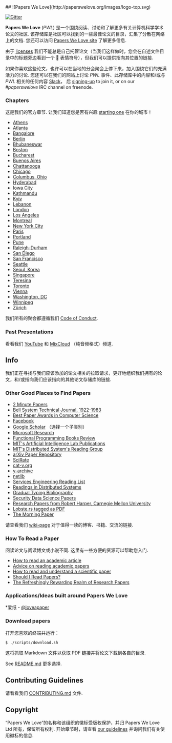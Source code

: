<div class="github-widget" data-repo="papers-we-love/papers-we-love"></div>
<script async src="https://pagead2.googlesyndication.com/pagead/js/adsbygoogle.js"></script><ins class="adsbygoogle" style="display:block" data-ad-client="ca-pub-6890694312814945" data-ad-slot="5473692530" data-ad-format="auto"  data-full-width-responsive="true"></ins><script>(adsbygoogle = window.adsbygoogle || []).push({});</script>
## ![Papers We Love](http://paperswelove.org/images/logo-top.svg)
 
 [![Gitter](https://badges.gitter.im/papers-we-love/community.svg)](https://gitter.im/papers-we-love/community?utm_source=badge&utm_medium=badge&utm_campaign=pr-badge)

 **Papers We Love** (*PWL*) 是一个围绕阅读、讨论和了解更多有关计算机科学学术论文的社区. 该存储库是社区可以找到的一些最佳论文的目录，汇集了分散在网络上的文档. 您还可以访问 [Papers We Love site](http://paperswelove.org/) 了解更多信息.

由于 [licenses](https://github.com/papers-we-love/papers-we-love/blob/master/.github/CONTRIBUTING.md#respect-content-licenses) 我们不能总是自己托管论文（当我们这样做时，您会在自述文件目录中的标题旁边看到一个 :scroll: 表情符号），但我们可以提供指向其位置的链接.

如果你喜欢这些论文，也许可以在当地的分会聚会上停下来，加入围绕它们的充满活力的讨论. 您还可以在我们的网站上讨论 *PWL* 事件、此存储库中的内容和/或与 *PWL* 相关的任何内容 [Slack](https://paperswelove.slack.com/messages/general/)， 后 [signing-up](http://papersweloveslack.herokuapp.com/) to join it, or on our *#paperswelove* IRC channel on freenode. 

### Chapters

这是我们的官方章节. 让我们知道您是否有兴趣 [starting one](https://github.com/papers-we-love/organizers) 在你的城市！

* [Athens](https://www.meetup.com/Papers-We-Love-Athens)
* [Atlanta](https://www.meetup.com/Papers-We-Love-Atlanta)
* [Bangalore](http://www.meetup.com/Papers-we-love-Bangalore/)
* [Berlin](http://www.meetup.com/Papers-We-Love-Berlin/)
* [Bhubaneswar](https://www.facebook.com/groups/pwlbbsr/)
* [Boston](http://www.meetup.com/Papers-We-Love-Boston-Cambridge/)
* [Bucharest](http://www.meetup.com/papers-we-love-bucharest/)
* [Buenos Aires](https://paperswelove.org/buenos-aires/)
* [Chattanooga](http://www.meetup.com/Papers-We-Love-Chattanooga/)
* [Chicago](http://www.meetup.com/papers-we-love-chicago/)
* [Columbus, Ohio](http://www.meetup.com/Papers-We-Love-Columbus/)
* [Hyderabad](http://www.meetup.com/papers-we-love-hyderabad/)
* [Iowa City](https://www.meetup.com/techcorridorio)
* [Kathmandu](https://www.facebook.com/groups/PapersWeLoveKathmandu/)
* [Kyiv](https://www.facebook.com/groups/PapersWeLoveKyiv)
* [Lebanon](http://www.paperswelovelb.club)
* [London](http://www.meetup.com/papers-we-love-london)
* [Los Angeles](http://www.meetup.com/papers-we-love-la)
* [Montreal](http://www.meetup.com/Papers-We-Love-Montreal/)
* [New York City](http://www.meetup.com/papers-we-love/)
* [Paris](http://www.meetup.com/Papers-We-Love-Paris/)
* [Portland](https://www.meetup.com/papers-we-love-pdx/)
* [Pune](http://www.meetup.com/Doo-Things)
* [Raleigh-Durham](https://www.meetup.com/Papers-We-Love-Raleigh-Durham/)
* [San Diego](http://www.meetup.com/Papers-We-Love-San-Diego/)
* [San Francisco](http://www.meetup.com/papers-we-love-too/)
* [Seattle](http://www.meetup.com/Papers-We-Love-Seattle/)
* [Seoul, Korea](http://www.meetup.com/seoul-tech-society)
* [Singapore](https://www.facebook.com/groups/paperswelovesg/)
* [Teresina](https://www.meetup.com/pt-BR/Papers-We-Love-Teresina/)
* [Toronto](http://www.meetup.com/Papers-We-Love-Toronto/)
* [Vienna](http://www.meetup.com/Papers-We-Love-Vienna/)
* [Washington, DC](http://www.meetup.com/Papers-We-Love-DC-NoVA/)
* [Winnipeg](http://pwlwpg.ca/)
* [Zürich](https://www.meetup.com/Papers-we-love-Zurich/)

我们所有的聚会都遵循我们 [Code of Conduct](https://github.com/papers-we-love/papers-we-love/blob/master/CODE_OF_CONDUCT.md).

### Past Presentations

看看我们 [YouTube](https://www.youtube.com/user/PapersWeLove) 和 [MixCloud](https://www.mixcloud.com/paperswelove/) （纯音频格式）频道.

## Info

我们正在寻找与我们应该添加的论文相关的拉取请求，更好地组织我们拥有的论文，和/或指向我们应该指向的其他论文存储库的链接.

### Other Good Places to Find Papers

* [2 Minute Papers](https://www.youtube.com/user/keeroyz)
* [Bell System Technical Journal, 1922-1983](https://www.bell-labs.com/our-research/technical-journal/)
* [Best Paper Awards in Computer Science](http://jeffhuang.com/best_paper_awards.html)
* [Facebook](https://research.fb.com/publications/)
* [Google Scholar](http://scholar.google.com/citations?view_op=top_venues&hl=en&vq=eng) （选择一个子类别）
* [Microsoft Research](http://research.microsoft.com/apps/catalog/default.aspx?t=publications)
* [Functional Programming Books Review](http://alexott.net/en/fp/books/)
* [MIT's Artificial Intelligence Lab Publications](http://dspace.mit.edu/handle/1721.1/39813)
* [MIT's Distributed System's Reading Group](http://dsrg.pdos.csail.mit.edu/)
* [arXiv Paper Repository](http://arxiv.org/)
* [SciRate](https://scirate.com/)
* [cat-v.org](http://doc.cat-v.org/)
* [y-archive](http://yarchive.net/comp/index.html)
* [netlib](http://www.netlib.org/)
* [Services Engineering Reading List](https://github.com/mmcgrana/services-engineering)
* [Readings in Distributed Systems](http://christophermeiklejohn.com/distributed/systems/2013/07/12/readings-in-distributed-systems.html)
* [Gradual Typing Bibliography](http://samth.github.io/gradual-typing-bib/)
* [Security Data Science Papers](http://www.covert.io/the-definitive-security-datascience-and-machinelearning-guide/)
* [Research Papers from Robert Harper, Carnegie Mellon University](https://www.cs.cmu.edu/~rwh/papers/index.html)
* [Lobste.rs tagged as PDF](https://lobste.rs/t/pdf)
* [The Morning Paper](http://blog.acolyer.org/)

请查看我们 [wiki-page](https://github.com/papers-we-love/papers-we-love/wiki/Other-Good-Sources-of-Reading-Material) 对于值得一读的博客、书籍、交流的链接.

### How To Read a Paper

阅读论文与阅读博文或小说不同. 这里有一些方便的资源可以帮助您入门.

* [How to read an academic article](http://organizationsandmarkets.com/2010/08/31/how-to-read-an-academic-article/)
* [Advice on reading academic papers](https://userpages.umbc.edu/~akmassey/posts/2012-02-15-advice-on-reading-academic-papers.html)
* [How to read and understand a scientific paper](http://violentmetaphors.com/2013/08/25/how-to-read-and-understand-a-scientific-paper-2/)
* [Should I Read Papers?](http://michaelrbernste.in/2014/10/21/should-i-read-papers.html)
* [The Refreshingly Rewarding Realm of Research Papers](https://www.youtube.com/watch?v=8eRx5Wo3xYA)
 
### Applications/Ideas built around Papers We Love

*爱纸 - [@loveapaper](https://twitter.com/loveapaper)

### Download papers

打开您喜欢的终端并运行：

```bash
$ ./scripts/download.sh
```

这将抓取 Markdown 文件以获取 PDF 链接并将论文下载到各自的目录.

See [README.md](https://github.com/papers-we-love/papers-we-love/blob/master/./scripts/README.md) 更多选择.

## Contributing Guidelines

请看看我们 [CONTRIBUTING.md](https://github.com/papers-we-love/papers-we-love/blob/master/.github/CONTRIBUTING.md) 文件.

## Copyright

 “Papers We Love”的名称和该组织的徽标受版权保护，并归 Papers We Love Ltd 所有，保留所有权利. 开始章节时，请查看 [our guidelines](https://github.com/papers-we-love/papers-we-love/wiki/Creating-a-PWL-chapter) 并询问我们有关使用徽标的信息.
